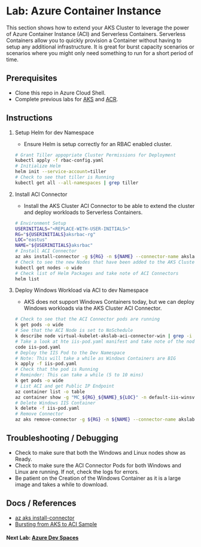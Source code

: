 # Lab: Azure Container Instance

This section shows how to extend your AKS Cluster to leverage the power of Azure Container Instance (ACI) and Serverless Containers. Serverless Containers allow you to quickly provision a Container without having to setup any additional infrastructure. It is great for burst capacity scenarios or scenarios where you might only need something to run for a short period of time.

## Prerequisites

* Clone this repo in Azure Cloud Shell.
* Complete previous labs for [AKS](../create-aks-cluster/README.md) and [ACR](../build-application/README.md).

## Instructions

1. Setup Helm for dev Namespace

    * Ensure Helm is setup correctly for an RBAC enabled cluster.

    ```bash
    # Grant Tiller appopriate Cluster Permissions for Deployment
    kubectl apply -f rbac-config.yaml
    # Initialize Helm
    helm init --service-account=tiller
    # Check to see that tiller is Running
    kubectl get all --all-namespaces | grep tiller
    ```

2. Install ACI Connector

    * Install the AKS Cluster ACI Connector to be able to extend the cluster and deploy workloads to Serverless Containers.

    ```bash
    # Environment Setup
    USERINITIALS="<REPLACE-WITH-USER-INITIALS>"
    RG="${USERINITIALS}aksrbac-rg"
    LOC="eastus"
    NAME="${USERINITIALS}aksrbac"
    # Install ACI Connector
    az aks install-connector -g ${RG} -n ${NAME} --connector-name akslab-aci-connector --os-type Both
    # Check to see the new Nodes that have been added to the AKS Cluster
    kubectl get nodes -o wide
    # Check list of Helm Packages and take note of ACI Connectors
    helm list
    ```

3. Deploy Windows Workload via ACI to dev Namespace

    * AKS does not support Windows Containers today, but we can deploy Windows workloads via the AKS Cluster ACI Connector.

    ```bash
    # Check to see that the ACI Connector pods are running
    k get pods -o wide
    # See that the ACI Node is set to NoSchedule
    k describe node virtual-kubelet-akslab-aci-connector-win | grep -i taint
    # Take a look at hte iis-pod.yaml manifest and take note of the nodeName and tolerations
    code iis-pod.yaml
    # Deploy the IIS Pod to the Dev Namespace
    # Note: This will take a while as Windows Containers are BIG
    k apply -f iis-pod.yaml
    # Check that the pod is Running
    # Reminder: This can take a while (5 to 10 mins)
    k get pods -o wide
    # List ACI and get Public IP Endpoint
    az container list -o table
    az container show -g "MC_${RG}_${NAME}_${LOC}" -n default-iis-winsvrcore --query "{IP:ipAddress.ip,ProvisioningState:provisioningState}" -o table
    # Delete Windows IIS Container
    k delete -f iis-pod.yaml
    # Remove Connector
    az aks remove-connector -g ${RG} -n ${NAME} --connector-name akslab-aci-connector --os-type Both --graceful
    ```

## Troubleshooting / Debugging

* Check to make sure that both the Windows and Linux nodes show as Ready.
* Check to make sure the ACI Connector Pods for both Windows and Linux are running. If not, check the logs for errors.
* Be patient on the Creation of the Windows Container as it is a large image and takes a while to download.

## Docs / References

* [az aks install-connector](https://docs.microsoft.com/en-us/cli/azure/aks?view=azure-cli-latest#az-aks-install-connector)
* [Bursting from AKS to ACI Sample](https://azure.microsoft.com/en-us/resources/samples/virtual-kubelet-aci-burst/)

#### Next Lab: [Azure Dev Spaces](labs/dev-spaces/README.md)